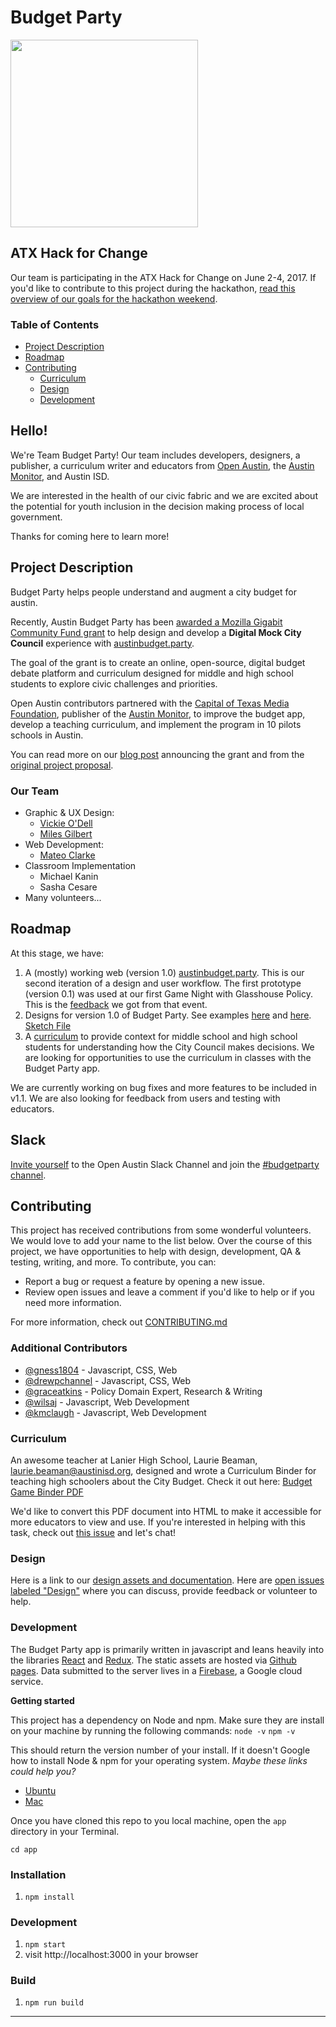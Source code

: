 # Budget Party

<img src="http://dsh.re/af3f9" width="300"/>

## ATX Hack for Change
Our team is participating in the ATX Hack for Change on June 2-4, 2017. If you'd like to contribute to this project during the hackathon, [read this overview of our goals for the hackathon weekend](https://github.com/open-austin/budgetparty/blob/master/ATXH4C.md).

### Table of Contents

- [Project Description](#project-description)
- [Roadmap](#roadmap)
- [Contributing](#contributing)
  - [Curriculum](#curriculum)
  - [Design](#design)
  - [Development](#development)

## Hello!

We're Team Budget Party! Our team includes developers, designers, a publisher, a curriculum writer and educators from [Open Austin](https://www.open-austin.org/), the [Austin Monitor](https://www.austinmonitor.com/), and Austin ISD.

We are interested in the health of our civic fabric and we are excited about the potential for youth inclusion in the decision making process of local government.

Thanks for coming here to learn more!

## Project Description

Budget Party helps people understand and augment a city budget for austin. 

Recently, Austin Budget Party has been [awarded a Mozilla Gigabit Community Fund grant](https://learning.mozilla.org/blog/mozilla-awards-241000-to-explore-the-intersection-of-gigabit-technology-and-civics-robotics-farming-and-more) to help design and develop a **Digital Mock City Council** experience with [austinbudget.party](https://austinbudget.party/).

The goal of the grant is to create an online, open-source, digital budget debate platform and curriculum designed for middle and high school students to explore civic challenges and priorities.

Open Austin contributors partnered with the [Capital of Texas Media Foundation](https://www.cotmf.org/), publisher of the [Austin Monitor](http://www.austinmonitor.com/), to improve the budget app, develop a teaching curriculum, and implement the program in 10 pilots schools in Austin.

You can read more on our [blog post](https://www.open-austin.org/blog/2017/02/08/budget-party-mozilla-gigabit-grant-announcement) announcing the grant and from the [original project proposal](https://github.com/open-austin/project-ideas/issues/70).

### Our Team

- Graphic & UX Design:
  - [Vickie O'Dell](https://github.com/VictoriaODell)
  - [Miles Gilbert](https://github.com/brainnews)
- Web Development:
  - [Mateo Clarke](https://github.com/mateoclarke)
- Classroom Implementation
  - Michael Kanin
  - Sasha Cesare
- Many volunteers...

## Roadmap

At this stage, we have:

1. A (mostly) working web (version 1.0) [austinbudget.party](http://austinbudget.party/). This is our second iteration of a design and user workflow. The first prototype (version 0.1) was used at our first Game Night with Glasshouse Policy. This is the [feedback](https://github.com/open-austin/budgetparty/issues/66) we got from that event.
2. Designs for version 1.0 of Budget Party. See examples [here](https://github.com/open-austin/budgetparty/issues/74#issuecomment-284244078) and [here](https://github.com/open-austin/budgetparty/issues/73#issuecomment-284243962). [Sketch File](https://github.com/open-austin/budgetparty/files/880263/budgetParty-v2.2.sketch.zip)
3. A [curriculum](https://github.com/open-austin/budgetparty/files/1009706/Budget.Game.Binder.pdf) to provide context for middle school and high school students for understanding how the City Council makes decisions. We are looking for opportunities to use the curriculum in classes with the Budget Party app.

We are currently working on bug fixes and more features to be included in v1.1. We are also looking for feedback from users and testing with educators.

## Slack

[Invite yourself](https://slack.open-austin.org/) to the Open Austin Slack Channel and join the [#budgetparty channel](https://open-austin.slack.com/messages/budgetparty).

## Contributing

This project has received contributions from some wonderful volunteers. We would love to add your name to the list below. Over the course of this project, we have opportunities to help with design, development, QA & testing, writing, and more. To contribute, you can:

- Report a bug or request a feature by opening a new issue.
- Review open issues and leave a comment if you'd like to help or if you need more information.

For more information, check out [CONTRIBUTING.md](/CONTRIBUTING.md)

### Additional Contributors
- [@gness1804](https://github.com/drewpchannel) - Javascript, CSS, Web
- [@drewpchannel](https://github.com/drewpchannel) - Javascript, CSS, Web
- [@graceatkins](https://github.com/graceatkins) - Policy Domain Expert, Research & Writing
- [@wilsaj](https://github.com/wilsaj) - Javascript, Web Development
- [@kmclaugh](https://github.com/kmclaugh) - Javascript, Web Development

### Curriculum
An awesome teacher at Lanier High School, Laurie Beaman, laurie.beaman@austinisd.org, designed and wrote a Curriculum Binder for teaching high schoolers about the City Budget. Check it out here:
[Budget Game Binder PDF](https://github.com/open-austin/budgetparty/files/1009706/Budget.Game.Binder.pdf)

We'd like to convert this PDF document into HTML to make it accessible for more educators to view and use. If you're interested in helping with this task, check out [this issue](https://github.com/open-austin/budgetparty/issues/128) and let's chat!

### Design

Here is a link to our [design assets and documentation](./design). Here are [open issues labeled "Design"](https://github.com/open-austin/hack-the-budget/issues?q=is%3Aissue+is%3Aopen+label%3Adesign) where you can discuss, provide feedback or volunteer to help.

### Development

The Budget Party app is primarily written in javascript and leans heavily into the libraries [React](https://facebook.github.io/react/) and [Redux](http://redux.js.org/). The static assets are hosted via [Github pages](https://pages.github.com/). Data submitted to the server lives in a [Firebase](https://www.firebase.com/), a Google cloud service.

**Getting started**

This project has a dependency on Node and npm. Make sure they are install on your machine by running the following commands:
`node -v`
`npm -v`

This should return the version number of your install. 
If it doesn't Google how to install Node & npm for your operating system. 
_Maybe these links could help you?_
- [Ubuntu](https://www.digitalocean.com/community/tutorials/how-to-install-node-js-on-ubuntu-16-04)
- [Mac](https://nodesource.com/blog/installing-nodejs-tutorial-mac-os-x/)

Once you have cloned this repo to you local machine, open the `app` directory in your Terminal.

`cd app`

### Installation

1. `npm install`

### Development

1. `npm start`
2. visit http://localhost:3000 in your browser

### Build

1. `npm run build`


___
